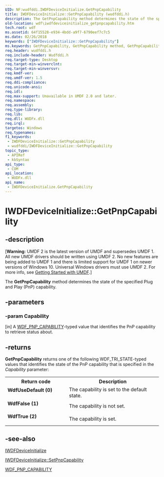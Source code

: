 ```yaml
---
UID: NF:wudfddi.IWDFDeviceInitialize.GetPnpCapability
title: IWDFDeviceInitialize::GetPnpCapability (wudfddi.h)
description: The GetPnpCapability method determines the state of the specified Plug and Play (PnP) capability.
old-location: wdf\iwdfdeviceinitialize_getpnpcapability.htm
tech.root: wdf
ms.assetid: 64f15528-e934-4bdd-a9f7-6790eef7c7c5
ms.date: 02/26/2018
keywords: ["IWDFDeviceInitialize::GetPnpCapability"]
ms.keywords: GetPnpCapability, GetPnpCapability method, GetPnpCapability method,IWDFDeviceInitialize interface, IWDFDeviceInitialize interface,GetPnpCapability method, IWDFDeviceInitialize.GetPnpCapability, IWDFDeviceInitialize::GetPnpCapability, UMDFDeviceObjectRef_1b66d13c-336f-4542-9f44-740679953603.xml, umdf.iwdfdeviceinitialize_getpnpcapability, wdf.iwdfdeviceinitialize_getpnpcapability, wudfddi/IWDFDeviceInitialize::GetPnpCapability
req.header: wudfddi.h
req.include-header: Wudfddi.h
req.target-type: Desktop
req.target-min-winverclnt: 
req.target-min-winversvr: 
req.kmdf-ver: 
req.umdf-ver: 1.5
req.ddi-compliance: 
req.unicode-ansi: 
req.idl: 
req.max-support: Unavailable in UMDF 2.0 and later.
req.namespace: 
req.assembly: 
req.type-library: 
req.lib: 
req.dll: WUDFx.dll
req.irql: 
targetos: Windows
req.typenames: 
f1_keywords:
 - IWDFDeviceInitialize::GetPnpCapability
 - wudfddi/IWDFDeviceInitialize::GetPnpCapability
topic_type:
 - APIRef
 - kbSyntax
api_type:
 - COM
api_location:
 - WUDFx.dll
api_name:
 - IWDFDeviceInitialize.GetPnpCapability
---
```


# IWDFDeviceInitialize::GetPnpCapability


## -description

<p class="CCE_Message">[<b>Warning:</b> UMDF 2 is the latest version of UMDF and supersedes UMDF 1.  All new UMDF drivers should be written using UMDF 2.  No new features are being added to UMDF 1 and there is limited support for UMDF 1 on newer versions of Windows 10.  Universal Windows drivers must use UMDF 2.  For more info, see <a href="/windows-hardware/drivers/wdf/getting-started-with-umdf-version-2">Getting Started with UMDF</a>.]

The <b>GetPnpCapability</b> method determines the state of the specified  Plug and Play (PnP) capability.

## -parameters

### -param Capability 

[in]
A <a href="/windows-hardware/drivers/ddi/wudfddi_types/ne-wudfddi_types-_wdf_pnp_capability">WDF_PNP_CAPABILITY</a>-typed value that identifies the PnP capability to retrieve status about.

## -returns

<b>GetPnpCapability</b> returns one of the following WDF_TRI_STATE-typed values that identifies the state of the PnP capability that is specified in the <i>Capability</i> parameter:

<table>
<tr>
<th>Return code</th>
<th>Description</th>
</tr>
<tr>
<td width="40%">
<dl>
<dt><b>WdfUseDefault (0)</b></dt>
</dl>
</td>
<td width="60%">
The capability is set to the default state.

</td>
</tr>
<tr>
<td width="40%">
<dl>
<dt><b>WdfFalse (1)</b></dt>
</dl>
</td>
<td width="60%">
The capability is not set.

</td>
</tr>
<tr>
<td width="40%">
<dl>
<dt><b>WdfTrue (2)</b></dt>
</dl>
</td>
<td width="60%">
The capability is set.

</td>
</tr>
</table>

## -see-also

<a href="/windows-hardware/drivers/ddi/wudfddi/nn-wudfddi-iwdfdeviceinitialize">IWDFDeviceInitialize</a>



<a href="/windows-hardware/drivers/ddi/wudfddi/nf-wudfddi-iwdfdeviceinitialize-setpnpcapability">IWDFDeviceInitialize::SetPnpCapability</a>



<a href="/windows-hardware/drivers/ddi/wudfddi_types/ne-wudfddi_types-_wdf_pnp_capability">WDF_PNP_CAPABILITY</a>